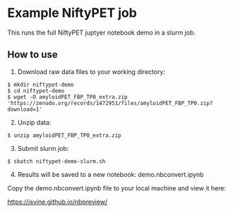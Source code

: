 # Example NiftyPET job

This runs the full NiftyPET juptyer notebook demo in a slurm job.

## How to use

1. Download raw data files to your working directory:

```
$ mkdir niftypet-demo
$ cd niftypet-demo
$ wget -O amyloidPET_FBP_TP0_extra.zip 'https://zenodo.org/records/1472951/files/amyloidPET_FBP_TP0.zip?download=1'
```

2. Unzip data:

```
$ unzip amyloidPET_FBP_TP0_extra.zip
```

3. Submit slurm job:

```
$ sbatch niftypet-demo-slurm.sh
```

4. Results will be saved to a new notebook: demo.nbconvert.ipynb

Copy the demo.nbconvert.ipynb file to your local machine and view it here:

https://jsvine.github.io/nbpreview/
